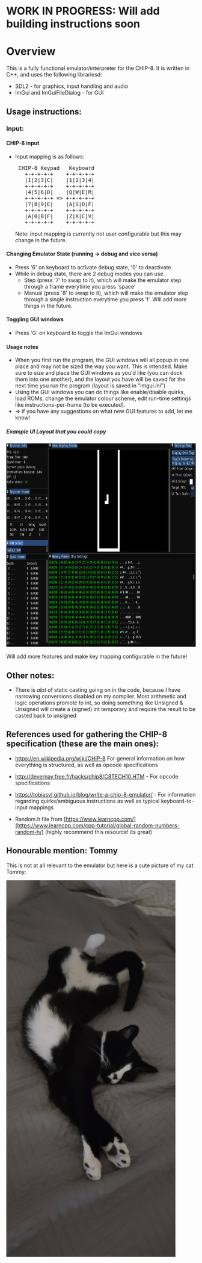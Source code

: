 # WORK IN PROGRESS: Will add building instructions soon

# Overview
This is a fully functional emulator/interpreter for the CHIP-8. It is written in C++, and uses the following librariesd:
 - SDL2 - for graphics, input handling and audio
 - ImGui and ImGuiFileDialog - for GUI

## Usage instructions:
### Input:
#### CHIP-8 input
- Input mapping is as follows:
  <pre>
   CHIP-8 Keypad   Keyboard   
     +-+-+-+-+    +-+-+-+-+  
     |1|2|3|C|    |1|2|3|4|  
     +-+-+-+-+    +-+-+-+-+  
     |4|5|6|D|    |Q|W|E|R|  
     +-+-+-+-+ => +-+-+-+-+  
     |7|8|9|E|    |A|S|D|F| 
     +-+-+-+-+    +-+-+-+-+ 
     |A|0|B|F|    |Z|X|C|V|  
     +-+-+-+-+    +-+-+-+-+   
  </pre>
  Note: input mapping is currently not user configurable but this may change in the future.
#### Changing Emulator State (running -> debug and vice versa)
- Press '6' on keyboard to activate debug state, '0' to deactivate
- While in debug state, there are 2 debug modes you can use.
  - Step (press '7' to swap to it), which will make the emulator step through a frame everytime you press 'space'
  - Manual (press '8' to swap to it), which will make the emulator step through a single instruction everytime you press 'I'. Will add more things in the future. 
#### Toggling GUI windows
- Press 'G' on keyboard to toggle the ImGui windows

#### Usage notes
- When you first run the program, the GUI windows will all popup in one place and may not be sized the way you want. This is intended. Make sure to size and place the GUI windows as you'd like (you can dock them into one another), and the layout you have will be saved for the next time you run the program (layout is saved in "imgui.ini")
- Using the GUI windows you can do things like enable/disable quirks, load ROMs, change the emulator colour scheme, edit run-time settings like instructions-per-frame (to be executed).
- => if you have any suggestions on what new GUI features to add, let me know!

##### Example UI Layout that you could copy
<img src="readme_images/emulator_ui_layout_example.png" alt="UI Layout Example Image" width="960" height="540">

Will add more features and make key mapping configurable in the future!
## Other notes:
- There is *alot* of static casting going on in the code, because I have narrowing conversions disabled on my compiler. Most arithmetic and logic operations promote to int, so doing something like Unsigned & Unsigned will create a (signed) int temporary and require the result to be casted back to unsigned

## References used for gathering the CHIP-8 specification (these are the main ones):
- https://en.wikipedia.org/wiki/CHIP-8 For general information on how everything is structured, as well as opcode specifications
- http://devernay.free.fr/hacks/chip8/C8TECH10.HTM - For opcode specifications
- https://tobiasvl.github.io/blog/write-a-chip-8-emulator/ - For information regarding quirks/ambiguous instructions as well as typical keyboard-to-input mappings

- Random.h file from [https://www.learncpp.com/](https://www.learncpp.com/cpp-tutorial/global-random-numbers-random-h/) (highly recommend this resource! its great)

## Honourable mention: Tommy
This is not at all relevant to the emulator but here is a cute picture of my cat Tommy:

<img src="readme_images/tommy_sleeping.jpg" alt="Cute Cat Picture" width="450" height="1000">

